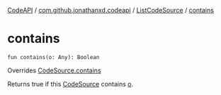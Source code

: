 [CodeAPI](../../index.md) / [com.github.jonathanxd.codeapi](../index.md) / [ListCodeSource](index.md) / [contains](.)

# contains

`fun contains(o: Any): Boolean`

Overrides [CodeSource.contains](../-code-source/contains.md)

Returns true if this [CodeSource](../-code-source/index.md) contains [o](contains.md#com.github.jonathanxd.codeapi.ListCodeSource$contains(kotlin.Any)/o).

